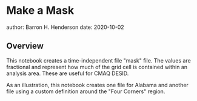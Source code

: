 Make a Mask
===========

author: Barron H. Henderson
date: 2020-10-02


Overview
--------

This notebook creates a time-independent file "mask" file. The values are
fractional and represent how much of the grid cell is contained within an
analysis area. These are useful for CMAQ DESID.

As an illustration, this notebook creates one file for Alabama and another
file using a custom definition around the "Four Corners" region.


